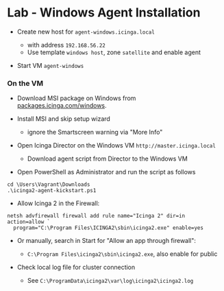 Lab - Windows Agent Installation
================================

* Create new host for `agent-windows.icinga.local`
    - with address `192.168.56.22`
    - Use template `windows host`, zone `satellite` and enable agent

* Start VM `agent-windows`

### On the VM

* Download MSI package on Windows from [packages.icinga.com/windows](https://packages.icinga.com/windows).

* Install MSI and skip setup wizard
    - ignore the Smartscreen warning via "More Info"

* Open Icinga Director on the Windows VM `http://master.icinga.local`
    * Download agent script from Director to the Windows VM

* Open PowerShell as Administrator and run the script as follows

```
cd \Users\Vagrant\Downloads
.\icinga2-agent-kickstart.ps1
```

* Allow Icinga 2 in the Firewall:

```
netsh advfirewall firewall add rule name="Icinga 2" dir=in action=allow `
  program="C:\Program Files\ICINGA2\sbin\icinga2.exe" enable=yes
```

* Or manually, search in Start for "Allow an app through firewall":
    - `C:\Program Files\icinga2\sbin\icinga2.exe`, also enable for public

* Check local log file for cluster connection
    - See `C:\ProgramData\icinga2\var\log\icinga2\icinga2.log`
